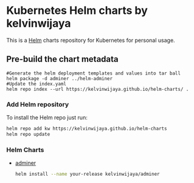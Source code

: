 # Kubernetes Helm charts by kelvinwijaya

This is a [Helm](https://helm.sh) charts repository for Kubernetes for personal usage.

## Pre-build the chart metadata
```
#Generate the helm deployment templates and values into tar ball
helm package -d adminer ../helm-adminer
#Update the index.yaml
helm repo index --url https://kelvinwijaya.github.io/helm-charts/ .
```

### Add Helm repository

To install the Helm repo just run:

```bash
helm repo add kw https://kelvinwijaya.github.io/helm-charts
helm repo update
```

### Helm Charts

* [adminer](https://github.com/kelvinwijaya/helm-adminer)

  ```bash
  helm install --name your-release kelvinwijaya/adminer
  ```
